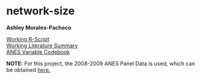 # network-size

**Ashley Morales-Pacheco**

[Working R-Script](https://github.com/Ashmoralesp/network-size/blob/master/data/working%20data/network_size_2020.r)\
[Working Literature Summary](https://github.com/Ashmoralesp/network-size/blob/master/readings/reading_summary.xlsx)\
[ANES Variable Codebook](https://github.com/Ashmoralesp/network-size/blob/master/data/original-data/anes_2008_2009_complete_codebook.xls)

**NOTE:**
For this project, the 2008-2009 ANES Panel Data is used, which can be obtained [here.](https://electionstudies.org/)
